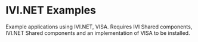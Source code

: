 # IVI.NET Examples
 Example applications using IVI.NET, VISA. Requires IVI Shared components, IVI.NET Shared components and an implementation of VISA to be installed.
